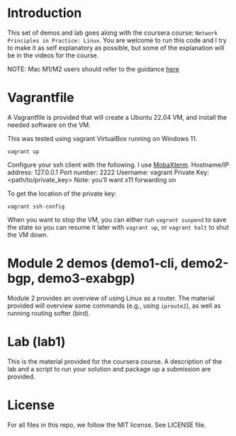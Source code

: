 # Introduction

This set of demos and lab goes along with the coursera course: `Network Principles in Practice: Linux`.  You are welcome to run this code and I try to make it as self explanatory as possible, but some of the explanation will be in the videos for the course.

NOTE: Mac M1/M2 users should refer to the guidance [here](https://github.com/eric-keller/npp-linux-01-intro/blob/main/mac-arm/README.md)

# Vagrantfile

A Vagrantfile is provided that will create a Ubuntu 22.04 VM, and install the needed software on the VM.

This was tested using vagrant VirtualBox running on Windows 11.

```
vagrant up
```


Configure your ssh client with the following.  I use [MobaXterm](https://mobaxterm.mobatek.net/).
Hostname/IP address: 127.0.0.1
Port number: 2222
Username: vagrant
Private Key: <path/to/private_key>
Note: you’ll want x11 forwarding on

To get the location of the private key:

```
vagrant ssh-config
```


When you want to stop the VM, you can either run `vagrant suspend` to save the state so you can resume it later with `vagrant up`, or `vagrant halt` to shut the VM down.


# Module 2 demos (demo1-cli, demo2-bgp, demo3-exabgp)

Module 2 provides an overview of using Linux as a router.  The material provided will overview some commands (e.g., using `iproute2`), as well as running routing softer (bird).  

# Lab (lab1)

This is the material provided for the coursera course. A description of the lab and a script to run your solution and package up a submission are provided.

# License

For all files in this repo, we follow the MIT license.  See LICENSE file.
